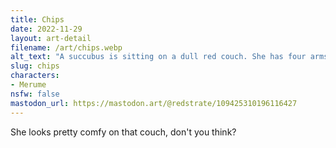 ```yaml
---
title: Chips
date: 2022-11-29
layout: art-detail
filename: /art/chips.webp
alt_text: "A succubus is sitting on a dull red couch. She has four arms, and holding a gamecontroller in one pair, and eating chips in another hand."
slug: chips
characters:
- Merume
nsfw: false
mastodon_url: https://mastodon.art/@redstrate/109425310196116427
---
```

She looks pretty comfy on that couch, don't you think?
